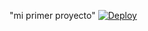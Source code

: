 "mi primer proyecto" 
 [![Deploy](https://www.herokucdn.com/deploy/button.svg)](https://sparkwebprimero.herokuapp.com/getTime/ibm/daily)
